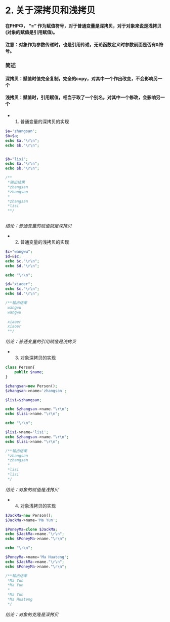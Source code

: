 # 2.  关于深拷贝和浅拷贝

#### 在PHP中， “=” 作为赋值符号，对于普通变量是深拷贝，对于对象来说是浅拷贝(对象的赋值是引用赋值)。
#### 注意：对象作为参数传递时，也是引用传递，无论函数定义时参数前面是否有&符号。

### 简述
#### 深拷贝：赋值时值完全复制，完全的copy，对其中一个作出改变，不会影响另一个
#### 浅拷贝：赋值时，引用赋值，相当于取了一个别名。对其中一个修改，会影响另一个



+ 1. 普通变量的深拷贝的实现

```php
$a='zhangsan';
$b=$a;
echo $a."\r\n";
echo $b."\r\n";  


$b="lisi";
echo $a."\r\n";
echo $b."\r\n";

/**
 *输出结果
 *zhangsan
 *zhangsan
 *
 *zhangsan
 *lisi
 **/
 
```
 *结论：普通变量的赋值就是深拷贝*


+ 2. 普通变量的浅拷贝的实现
  

```php
$c="wangwu";
$d=&$c;
echo $c."\r\n";
echo $d."\r\n";

echo "\r\n";

$d="xiaoer";
echo $c."\r\n";
echo $d."\r\n";

/**输出结果
 wangwu
 wangwu
   
 xiaoer
 xiaoer
 **/
```

*结论：普通变量的引用赋值是浅拷贝*


+ 3. 对象深拷贝的实现
```php
class Person{
    public $name;
}

$zhangsan=new Person();
$zhangsan->name='zhangsan';

$lisi=$zhangsan;

echo $zhangsan->name."\r\n";
echo $lisi->name."\r\n";

echo "\r\n";

$lisi->name='lisi';
echo $zhangsan->name."\r\n";
echo $lisi->name."\r\n";

/**输出结果
 *zhangsan
 *zhangsan
 *
 *lisi
 *lisi
 */
```

*结论：对象的赋值是浅拷贝*
+ 4. 对象浅拷贝的实现  
  
```php
$JackMa=new Person();
$JackMa->name='Ma Yun';

$PoneyMa=clone $JackMa;
echo $JackMa->name."\r\n";
echo $PoneyMa->name."\r\n";

echo "\r\n";

$PoneyMa->name='Ma Huateng';
echo $JackMa->name."\r\n";
echo $PoneyMa->name."\r\n";

/**输出结果
 *Ma Yun
 *Ma Yun
 *
 *Ma Yun
 *Ma Huateng
 */
```
*结论：对象的克隆是深拷贝*
